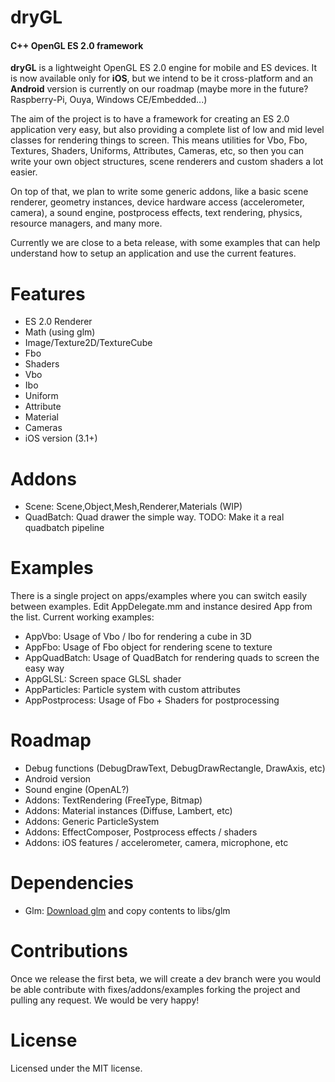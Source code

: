dryGL
=====

#### C++ OpenGL ES 2.0 framework ####

**dryGL** is a lightweight OpenGL ES 2.0 engine for mobile and ES devices. It is now available only for **iOS**, but we intend to be it cross-platform and an **Android** version is currently on our roadmap (maybe more in the future? Raspberry-Pi, Ouya, Windows CE/Embedded...)

The aim of the project is to have a framework for creating an ES 2.0 application very easy, but also providing a complete list of low and mid level classes for rendering things to screen.
This means utilities for Vbo, Fbo, Textures, Shaders, Uniforms, Attributes, Cameras, etc, so then you can write your own object structures, scene renderers and custom shaders a lot easier.

On top of that, we plan to write some generic addons, like a basic scene renderer, geometry instances, device hardware access (accelerometer, camera), a sound engine, postprocess effects, text rendering, physics, resource managers, and many more.

Currently we are close to a beta release, with some examples that can help understand how to setup an application and use the current features.

Features
========
- ES 2.0 Renderer
- Math (using glm)
- Image/Texture2D/TextureCube
- Fbo
- Shaders
- Vbo
- Ibo
- Uniform
- Attribute
- Material
- Cameras
- iOS version (3.1+)

Addons
======
- Scene: Scene,Object,Mesh,Renderer,Materials (WIP)
- QuadBatch: Quad drawer the simple way. TODO: Make it a real quadbatch pipeline

Examples
========
There is a single project on apps/examples where you can switch easily between examples. Edit AppDelegate.mm and instance desired App from the list.
Current working examples:
- AppVbo: Usage of Vbo / Ibo for rendering a cube in 3D
- AppFbo: Usage of Fbo object for rendering scene to texture
- AppQuadBatch: Usage of QuadBatch for rendering quads to screen the easy way
- AppGLSL: Screen space GLSL shader
- AppParticles: Particle system with custom attributes
- AppPostprocess: Usage of Fbo + Shaders for postprocessing

Roadmap
=======
- Debug functions (DebugDrawText, DebugDrawRectangle, DrawAxis, etc)
- Android version
- Sound engine (OpenAL?)
- Addons: TextRendering (FreeType, Bitmap)
- Addons: Material instances (Diffuse, Lambert, etc)
- Addons: Generic ParticleSystem
- Addons: EffectComposer, Postprocess effects / shaders
- Addons: iOS features / accelerometer, camera, microphone, etc

Dependencies
============
- Glm: [Download glm](http://glm.g-truc.net/) and copy contents to libs/glm

Contributions
=============

Once we release the first beta, we will create a dev branch were you would be able contribute with fixes/addons/examples forking the project and pulling any request. We would be very happy!

License
=======

Licensed under the MIT license.
